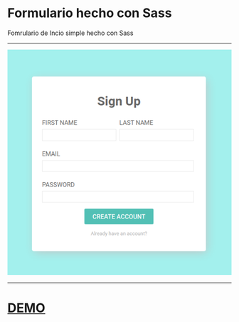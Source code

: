 <!-- header -->
# Formulario hecho con Sass

Fomrulario de Incio simple hecho con Sass

---

![Formulario imagen](screenshot.png "Formulario")

---

# [DEMO](https://gac982.github.io/maquetacion-con-tablas/ "demo")